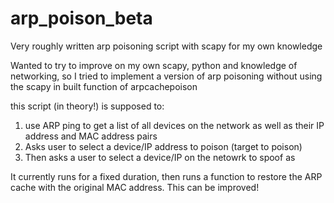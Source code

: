 # arp_poison_beta
Very roughly written arp poisoning script with scapy for my own knowledge 

Wanted to try to improve on my own scapy, python and knowledge of networking, so I tried to implement a version of arp poisoning without using the scapy in built function of arpcachepoison

this script (in theory!) is supposed to:
1. use ARP ping to get a list of all devices on the network as well as their IP address and MAC address pairs
2. Asks user to select a device/IP address to poison (target to poison)
3. Then asks a user to select a device/IP on the netowrk to spoof as

It currently runs for a fixed duration, then runs a function to restore the ARP cache with the original MAC address. This can be improved!
